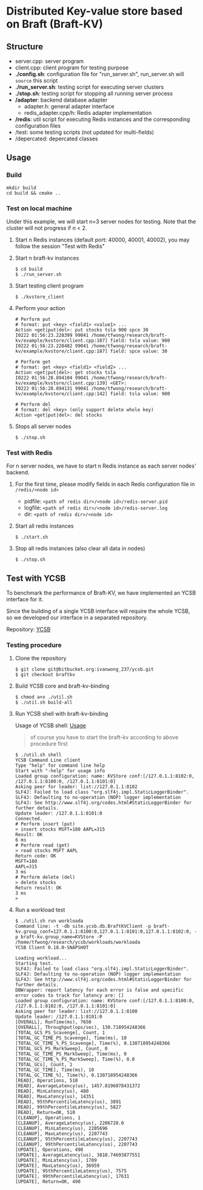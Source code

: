 # Distributed Key-value store based on Braft (Braft-KV)

## Structure

* server.cpp: server program
* client.cpp: client program for testing purpose
* **./config.sh**: configuration file for "run_server.sh", run_server.sh will `source` this script
* **./run_server.sh**: testing script for executing server clusters
* **./stop.sh**: testing script for stopping all running server process
* **/adapter**: backend database adapter
  * adapter.h: general adapter interface
  * redis_adapter.cpp/h: Redis adapter implementation
* **/redis**: util script for executing Redis instances and the corresponding configuration files
* /test: some testing scripts (not updated for multi-fields)
* /depercated: depercated classes

## Usage

### Build

```shell
mkdir build
cd build && cmake ..
```

### Test on local machine

Under this example, we will start n=3 server nodes for testing. Note that the cluster will not progress if n < 2.

1. Start n Redis instances (default port: 40000, 40001, 40002), you may follow the session "Test with Redis"

2. Start n braft-kv instances

   ```shell
   $ cd build
   $ ./run_server.sh
   ```

3. Start testing client program

   ```shell
   $ ./kvstore_client
   ```

4. Perform your action

   ```shell
   # Perform put
   # format: put <key> <field1> <value1> ...
   Action <get|put|del>: put stocks tsla 900 spce 30
   I0222 01:56:23.228399 99041 /home/tfwong/research/braft-kv/example/kvstore/client.cpp:187] field: tsla value: 900
   I0222 01:56:23.228482 99041 /home/tfwong/research/braft-kv/example/kvstore/client.cpp:187] field: spce value: 30
   
   # Perform get
   # format: get <key> <field1> <field2> ...
   Action <get|put|del>: get stocks tsla
   I0222 01:56:28.894104 99041 /home/tfwong/research/braft-kv/example/kvstore/client.cpp:139] <GET>:
   I0222 01:56:28.894131 99041 /home/tfwong/research/braft-kv/example/kvstore/client.cpp:142] field: tsla value: 900
   
   # Perform del
   # format: del <key> (only support delete whole key)
   Action <get|put|del>: del stocks
   ```

5. Stops all server nodes

   ```shell
   $ ./stop.sh
   ```

### Test with Redis

For n server nodes, we have to start n Redis instance as each server nodes' backend.

1. For the first time, please modify fields in each Redis configuration file in `/redis/<node id>`
   * pidfile: `<path of redis dir>/<node id>/redis-server.pid`
   * logfile: `<path of redis dir>/<node id>/redis-server.log`
   * dir: `<path of redis dir>/<node id>`

2. Start all redis instances

   ```shell
   $ ./start.sh
   ```

3. Stop all redis instances (also clear all data in nodes)

   ```shell
   $ ./stop.sh
   ```

## Test with YCSB

To benchmark the performance of Braft-KV, we have implemented an YCSB interface for it. 

Since the building of a single YCSB interface will require the whole YCSB, so we developed our interface in a separated repository.

Repository: [YCSB](https://bitbucket.org/ivanwong_237/ycsb/src/master/)

### Testing procedure

1. Clone the repository

   ```shell
   $ git clone git@bitbucket.org:ivanwong_237/ycsb.git
   $ git checkout braftkv
   ```

2. Build YCSB core and braft-kv-binding

   ```shell
   $ chmod a+x ./util.sh
   $ ./util.sh build-all
   ```

3. Run YCSB shell with braft-kv-binding

   Usage of YCSB shell: [Usage](https://github.com/brianfrankcooper/YCSB/wiki/Adding-a-Database)

   > of course you have to start the braft-kv according to above procedure first

   ```shell
   $ ./util.sh shell
   YCSB Command Line client
   Type "help" for command line help
   Start with "-help" for usage info
   Loaded group configuration: name: KVStore conf:[/127.0.1.1:8102:0, /127.0.1.1:8100:0, /127.0.1.1:8101:0]
   Asking peer for leader: list://127.0.1.1:8102
   SLF4J: Failed to load class "org.slf4j.impl.StaticLoggerBinder".
   SLF4J: Defaulting to no-operation (NOP) logger implementation
   SLF4J: See http://www.slf4j.org/codes.html#StaticLoggerBinder for further details.
   Update leader: /127.0.1.1:8101:0
   Connected.
   # Perform insert (put)
   > insert stocks MSFT=180 AAPL=315
   Result: OK
   6 ms
   # Perform read (get)
   > read stocks MSFT AAPL
   Return code: OK
   MSFT=180
   AAPL=315
   3 ms
   # Perform delete (del)
   > delete stocks
   Return result: OK
   3 ms
   > 
   ```

4. Run a workload test

   ```shell
   $ ./util.sh run workloada
   Command line: -t -db site.ycsb.db.BraftKVClient -p braft-kv.group_conf=127.0.1.1:8100:0,127.0.1.1:8101:0,127.0.1.1:8102:0, -p braft-kv.group_name=KVStore -P /home/tfwong/research/ycsb/workloads/workloada
   YCSB Client 0.18.0-SNAPSHOT
   
   Loading workload...
   Starting test.
   SLF4J: Failed to load class "org.slf4j.impl.StaticLoggerBinder".
   SLF4J: Defaulting to no-operation (NOP) logger implementation
   SLF4J: See http://www.slf4j.org/codes.html#StaticLoggerBinder for further details.
   DBWrapper: report latency for each error is false and specific error codes to track for latency are: []
   Loaded group configuration: name: KVStore conf:[/127.0.1.1:8100:0, /127.0.1.1:8102:0, /127.0.1.1:8101:0]
   Asking peer for leader: list://127.0.1.1:8100
   Update leader: /127.0.1.1:8101:0
   [OVERALL], RunTime(ms), 7650
   [OVERALL], Throughput(ops/sec), 130.718954248366
   [TOTAL_GCS_PS_Scavenge], Count, 1
   [TOTAL_GC_TIME_PS_Scavenge], Time(ms), 10
   [TOTAL_GC_TIME_%_PS_Scavenge], Time(%), 0.130718954248366
   [TOTAL_GCS_PS_MarkSweep], Count, 0
   [TOTAL_GC_TIME_PS_MarkSweep], Time(ms), 0
   [TOTAL_GC_TIME_%_PS_MarkSweep], Time(%), 0.0
   [TOTAL_GCs], Count, 1
   [TOTAL_GC_TIME], Time(ms), 10
   [TOTAL_GC_TIME_%], Time(%), 0.130718954248366
   [READ], Operations, 510
   [READ], AverageLatency(us), 1457.8196078431372
   [READ], MinLatency(us), 480
   [READ], MaxLatency(us), 14351
   [READ], 95thPercentileLatency(us), 3891
   [READ], 99thPercentileLatency(us), 5827
   [READ], Return=OK, 510
   [CLEANUP], Operations, 1
   [CLEANUP], AverageLatency(us), 2206720.0
   [CLEANUP], MinLatency(us), 2205696
   [CLEANUP], MaxLatency(us), 2207743
   [CLEANUP], 95thPercentileLatency(us), 2207743
   [CLEANUP], 99thPercentileLatency(us), 2207743
   [UPDATE], Operations, 490
   [UPDATE], AverageLatency(us), 3810.74693877551
   [UPDATE], MinLatency(us), 1709
   [UPDATE], MaxLatency(us), 36959
   [UPDATE], 95thPercentileLatency(us), 7575
   [UPDATE], 99thPercentileLatency(us), 17631
   [UPDATE], Return=OK, 490
   ```

   

